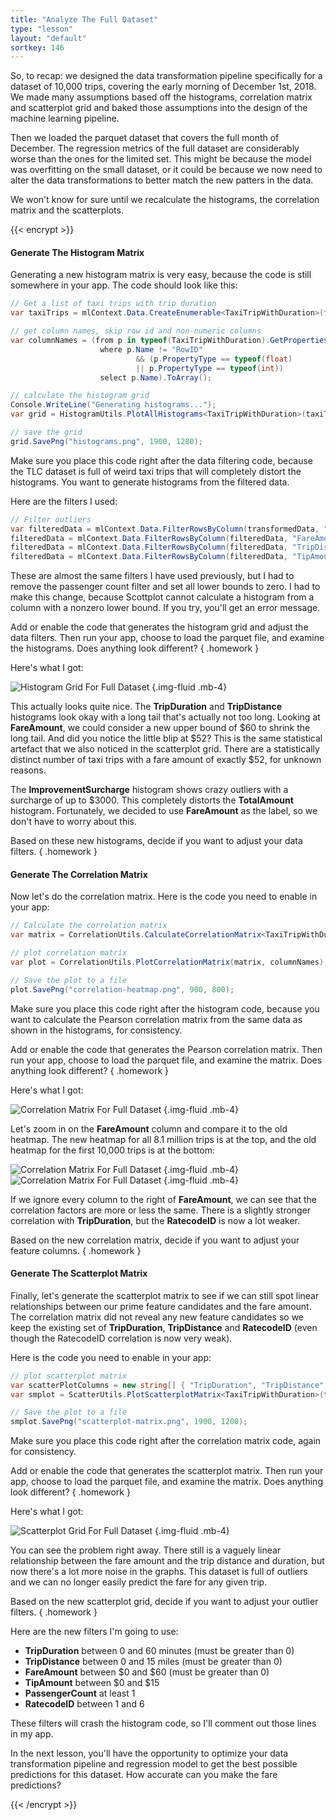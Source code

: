 ```yaml
---
title: "Analyze The Full Dataset"
type: "lesson"
layout: "default"
sortkey: 146
---
```


So, to recap: we designed the data transformation pipeline specifically for a dataset of 10,000 trips, covering the early morning of December 1st, 2018. We made many assumptions based off the histograms, correlation matrix and scatterplot grid and baked those assumptions into the design of the machine learning pipeline. 

Then we loaded the parquet dataset that covers the full month of December. The regression metrics of the full dataset are considerably worse than the ones for the limited set. This might be because the model was overfitting on the small dataset, or it could be because we now need to alter the data transformations to better match the new patters in the data. 

We won't know for sure until we recalculate the histograms, the correlation matrix and the scatterplots. 

{{< encrypt >}}

#### Generate The Histogram Matrix

Generating a new histogram matrix is very easy, because the code is still somewhere in your app. The code should look like this:

```csharp
// Get a list of taxi trips with trip duration
var taxiTrips = mlContext.Data.CreateEnumerable<TaxiTripWithDuration>(filteredData, reuseRowObject: false).ToList();

// get column names, skip row id and non-numeric columns
var columnNames = (from p in typeof(TaxiTripWithDuration).GetProperties()
                    where p.Name != "RowID"
                            && (p.PropertyType == typeof(float)
                            || p.PropertyType == typeof(int))
                    select p.Name).ToArray();

// calculate the histogram grid
Console.WriteLine("Generating histograms...");
var grid = HistogramUtils.PlotAllHistograms<TaxiTripWithDuration>(taxiTrips, columnNames, columns: 4, rows: 4);

// save the grid
grid.SavePng("histograms.png", 1900, 1280);
```

Make sure you place this code right after the data filtering code, because the TLC dataset is full of weird taxi trips that will completely distort the histograms. You want to generate histograms from the filtered data. 

Here are the filters I used:

```csharp
// Filter outliers
var filteredData = mlContext.Data.FilterRowsByColumn(transformedData, "TripDuration", lowerBound: 0, upperBound: 60);
filteredData = mlContext.Data.FilterRowsByColumn(filteredData, "FareAmount", lowerBound: 0, upperBound: 100);
filteredData = mlContext.Data.FilterRowsByColumn(filteredData, "TripDistance", lowerBound: 0, upperBound: 15);
filteredData = mlContext.Data.FilterRowsByColumn(filteredData, "TipAmount", lowerBound: 0, upperBound: 15);
```

These are almost the same filters I have used previously, but I had to remove the passenger count filter and set all lower bounds to zero. I had to make this change, because Scottplot cannot calculate a histogram from a column with a nonzero lower bound. If you try, you'll get an error message.

Add or enable the code that generates the histogram grid and adjust the data filters. Then run your app, choose to load the parquet file, and examine the histograms. Does anything look different? 
{ .homework }

Here's what I got:

![Histogram Grid For Full Dataset](../img/histograms-parquet.png)
{.img-fluid .mb-4}

This actually looks quite nice. The **TripDuration** and **TripDistance** histograms look okay with a long tail that's actually not too long. Looking at **FareAmount**, we could consider a new upper bound of $60 to shrink the long tail. And did  you notice the little blip at $52? This is the same statistical artefact that we also noticed in the scatterplot grid. There are a statistically distinct number of taxi trips with a fare amount of exactly $52, for unknown reasons. 

The **ImprovementSurcharge** histogram shows crazy outliers with a surcharge of up to $3000. This completely distorts the **TotalAmount** histogram. Fortunately, we decided to use **FareAmount** as the label, so we don't have to worry about this. 

Based on these new histograms, decide if you want to adjust your data filters.
{ .homework }

#### Generate The Correlation Matrix

Now let's do the correlation matrix. Here is the code you need to enable in your app:

```csharp
// Calculate the correlation matrix
var matrix = CorrelationUtils.CalculateCorrelationMatrix<TaxiTripWithDuration>(taxiTrips, columnNames);

// plot correlation matrix
var plot = CorrelationUtils.PlotCorrelationMatrix(matrix, columnNames);

// Save the plot to a file
plot.SavePng("correlation-heatmap.png", 900, 800);
```

Make sure you place this code right after the histogram code, because you want to calculate the Pearson correlation matrix from the same data as shown in the histograms, for consistency. 

Add or enable the code that generates the Pearson correlation matrix. Then run your app, choose to load the parquet file, and examine the matrix. Does anything look different? 
{ .homework }

Here's what I got:

![Correlation Matrix For Full Dataset](../img/correlation-parquet.png)
{.img-fluid .mb-4}

Let's zoom in on the **FareAmount** column and compare it to the old heatmap. The new heatmap for all 8.1 million trips is at the top, and the old heatmap for the first 10,000 trips is at the bottom:

![Correlation Matrix For Full Dataset](../img/correlation-parquet-detail-1.png)
{.img-fluid .mb-4}
![Correlation Matrix For Full Dataset](../img/correlation-parquet-detail-2.png)
{.img-fluid .mb-4}

 If we ignore every column to the right of **FareAmount**, we can see that the correlation factors are more or less the same. There is a slightly stronger correlation with **TripDuration**, but the **RatecodeID** is now a lot weaker. 

Based on the new correlation matrix, decide if you want to adjust your feature columns.
{ .homework }

#### Generate The Scatterplot Matrix

Finally, let's generate the scatterplot matrix to see if we can still spot linear relationships between our prime feature candidates and the fare amount. The correlation matrix did not reveal any new feature candidates so we keep the existing set of **TripDuration**, **TripDistance** and **RatecodeID** (even though the RatecodeID correlation is now very weak). 

Here is the code you need to enable in your app:

```csharp
// plot scatterplot matrix
var scatterPlotColumns = new string[] { "TripDuration", "TripDistance", "RatecodeID", "FareAmount" };
var smplot = ScatterUtils.PlotScatterplotMatrix<TaxiTripWithDuration>(taxiTrips, scatterPlotColumns);

// Save the plot to a file
smplot.SavePng("scatterplot-matrix.png", 1900, 1200);
```

Make sure you place this code right after the correlation matrix code, again for consistency. 

Add or enable the code that generates the scatterplot matrix. Then run your app, choose to load the parquet file, and examine the matrix. Does anything look different? 
{ .homework }

Here's what I got:

![Scatterplot Grid For Full Dataset](../img/scatterplot-parquet.png)
{.img-fluid .mb-4}

You can see the problem right away. There still is a vaguely linear relationship between the fare amount and the trip distance and duration, but now there's a lot more noise in the graphs. This dataset is full of outliers and we can no longer easily predict the fare for any given trip. 

Based on the new scatterplot grid, decide if you want to adjust your outlier filters.
{ .homework }

Here are the new filters I'm going to use:

- **TripDuration** between 0 and 60 minutes (must be greater than 0)
- **TripDistance** between 0 and 15 miles (must be greater than 0)
- **FareAmount** between $0 and $60 (must be greater than 0)
- **TipAmount** between $0 and $15
- **PassengerCount** at least 1
- **RatecodeID** between 1 and 6

These filters will crash the histogram code, so I'll comment out those lines in my app.

In the next lesson, you'll have the opportunity to optimize your data transformation pipeline and regression model to get the best possible predictions for this dataset. How accurate can you make the fare predictions?  

{{< /encrypt >}}

